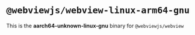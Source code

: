 # `@webviewjs/webview-linux-arm64-gnu`

This is the **aarch64-unknown-linux-gnu** binary for `@webviewjs/webview`
